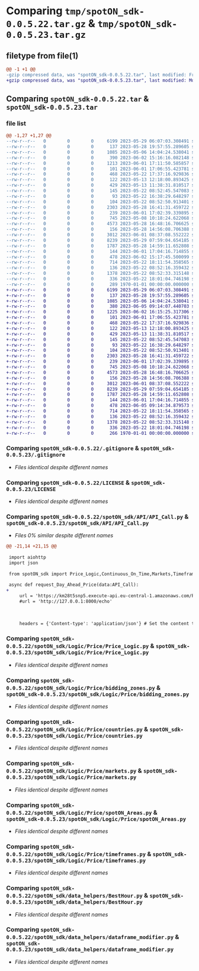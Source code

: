 # Comparing `tmp/spotON_sdk-0.0.5.22.tar.gz` & `tmp/spotON_sdk-0.0.5.23.tar.gz`

## filetype from file(1)

```diff
@@ -1 +1 @@
-gzip compressed data, was "spotON_sdk-0.0.5.22.tar", last modified: Fri Jun  2 15:17:51 2023, max compression
+gzip compressed data, was "spotON_sdk-0.0.5.23.tar", last modified: Mon Jun  5 09:14:46 2023, max compression
```

## Comparing `spotON_sdk-0.0.5.22.tar` & `spotON_sdk-0.0.5.23.tar`

### file list

```diff
@@ -1,27 +1,27 @@
--rw-r--r--   0        0        0     6199 2023-05-29 06:07:03.308491 spotON_sdk-0.0.5.22/.gitignore
--rw-r--r--   0        0        0      137 2023-05-28 19:57:55.289605 spotON_sdk-0.0.5.22/.gitmodules
--rw-r--r--   0        0        0     1085 2023-05-06 14:04:24.538041 spotON_sdk-0.0.5.22/LICENSE
--rw-r--r--   0        0        0      390 2023-06-02 15:16:16.082148 spotON_sdk-0.0.5.22/pyproject.toml
--rw-r--r--   0        0        0     1213 2023-06-01 17:11:50.585857 spotON_sdk-0.0.5.22/spotON_sdk/API/API_Call.py
--rw-r--r--   0        0        0      101 2023-06-01 17:06:55.423781 spotON_sdk-0.0.5.22/spotON_sdk/API/__init__.py
--rw-r--r--   0        0        0      468 2023-05-22 17:37:16.929836 spotON_sdk-0.0.5.22/spotON_sdk/Logic/Feedback/Feedback.py
--rw-r--r--   0        0        0      122 2023-05-13 12:18:00.893425 spotON_sdk-0.0.5.22/spotON_sdk/Logic/Feedback/Sensors.py
--rw-r--r--   0        0        0      429 2023-05-13 11:38:31.810517 spotON_sdk-0.0.5.22/spotON_sdk/Logic/Feedback/Units.py
--rw-r--r--   0        0        0      145 2023-05-22 08:52:45.547083 spotON_sdk-0.0.5.22/spotON_sdk/Logic/Feedback/__init__.py
--rw-r--r--   0        0        0       93 2023-05-22 16:38:29.648297 spotON_sdk-0.0.5.22/spotON_sdk/Logic/Output/Switchtypes.py
--rw-r--r--   0        0        0      104 2023-05-22 08:52:50.913401 spotON_sdk-0.0.5.22/spotON_sdk/Logic/Output/__init__.py
--rw-r--r--   0        0        0     2303 2023-05-28 16:41:31.459722 spotON_sdk-0.0.5.22/spotON_sdk/Logic/Price/Price_Logic.py
--rw-r--r--   0        0        0      239 2023-06-01 17:02:39.339895 spotON_sdk-0.0.5.22/spotON_sdk/Logic/Price/__init__.py
--rw-r--r--   0        0        0      745 2023-05-08 10:18:24.622068 spotON_sdk-0.0.5.22/spotON_sdk/Logic/Price/bidding_zones.py
--rw-r--r--   0        0        0     4573 2023-05-28 16:48:16.706625 spotON_sdk-0.0.5.22/spotON_sdk/Logic/Price/countries.py
--rw-r--r--   0        0        0      156 2023-05-28 14:56:08.706388 spotON_sdk-0.0.5.22/spotON_sdk/Logic/Price/customBaseModel.py
--rw-r--r--   0        0        0     3012 2023-06-01 08:37:08.552222 spotON_sdk-0.0.5.22/spotON_sdk/Logic/Price/markets.py
--rw-r--r--   0        0        0     8239 2023-05-29 07:59:04.654185 spotON_sdk-0.0.5.22/spotON_sdk/Logic/Price/spotON_Areas.py
--rw-r--r--   0        0        0     1787 2023-05-28 14:59:11.652808 spotON_sdk-0.0.5.22/spotON_sdk/Logic/Price/timeframes.py
--rw-r--r--   0        0        0      144 2023-06-01 17:04:16.714855 spotON_sdk-0.0.5.22/spotON_sdk/Logic/__init__.py
--rw-r--r--   0        0        0      478 2023-06-02 15:17:45.500099 spotON_sdk-0.0.5.22/spotON_sdk/__init__.py
--rw-r--r--   0        0        0      714 2023-05-22 18:11:54.358565 spotON_sdk-0.0.5.22/spotON_sdk/data_helpers/BestHour.py
--rw-r--r--   0        0        0      136 2023-05-22 08:52:16.359432 spotON_sdk-0.0.5.22/spotON_sdk/data_helpers/__init__.py
--rw-r--r--   0        0        0     1378 2023-05-22 08:52:33.315148 spotON_sdk-0.0.5.22/spotON_sdk/data_helpers/dataframe_modifier.py
--rw-r--r--   0        0        0      336 2023-05-22 18:01:04.746198 spotON_sdk-0.0.5.22/spotON_sdk/spotON_controller.py
--rw-r--r--   0        0        0      289 1970-01-01 00:00:00.000000 spotON_sdk-0.0.5.22/PKG-INFO
+-rw-r--r--   0        0        0     6199 2023-05-29 06:07:03.308491 spotON_sdk-0.0.5.23/.gitignore
+-rw-r--r--   0        0        0      137 2023-05-28 19:57:55.289605 spotON_sdk-0.0.5.23/.gitmodules
+-rw-r--r--   0        0        0     1085 2023-05-06 14:04:24.538041 spotON_sdk-0.0.5.23/LICENSE
+-rw-r--r--   0        0        0      380 2023-06-05 09:14:07.440703 spotON_sdk-0.0.5.23/pyproject.toml
+-rw-r--r--   0        0        0     1225 2023-06-02 16:15:25.317306 spotON_sdk-0.0.5.23/spotON_sdk/API/API_Call.py
+-rw-r--r--   0        0        0      101 2023-06-01 17:06:55.423781 spotON_sdk-0.0.5.23/spotON_sdk/API/__init__.py
+-rw-r--r--   0        0        0      468 2023-05-22 17:37:16.929836 spotON_sdk-0.0.5.23/spotON_sdk/Logic/Feedback/Feedback.py
+-rw-r--r--   0        0        0      122 2023-05-13 12:18:00.893425 spotON_sdk-0.0.5.23/spotON_sdk/Logic/Feedback/Sensors.py
+-rw-r--r--   0        0        0      429 2023-05-13 11:38:31.810517 spotON_sdk-0.0.5.23/spotON_sdk/Logic/Feedback/Units.py
+-rw-r--r--   0        0        0      145 2023-05-22 08:52:45.547083 spotON_sdk-0.0.5.23/spotON_sdk/Logic/Feedback/__init__.py
+-rw-r--r--   0        0        0       93 2023-05-22 16:38:29.648297 spotON_sdk-0.0.5.23/spotON_sdk/Logic/Output/Switchtypes.py
+-rw-r--r--   0        0        0      104 2023-05-22 08:52:50.913401 spotON_sdk-0.0.5.23/spotON_sdk/Logic/Output/__init__.py
+-rw-r--r--   0        0        0     2303 2023-05-28 16:41:31.459722 spotON_sdk-0.0.5.23/spotON_sdk/Logic/Price/Price_Logic.py
+-rw-r--r--   0        0        0      239 2023-06-01 17:02:39.339895 spotON_sdk-0.0.5.23/spotON_sdk/Logic/Price/__init__.py
+-rw-r--r--   0        0        0      745 2023-05-08 10:18:24.622068 spotON_sdk-0.0.5.23/spotON_sdk/Logic/Price/bidding_zones.py
+-rw-r--r--   0        0        0     4573 2023-05-28 16:48:16.706625 spotON_sdk-0.0.5.23/spotON_sdk/Logic/Price/countries.py
+-rw-r--r--   0        0        0      156 2023-05-28 14:56:08.706388 spotON_sdk-0.0.5.23/spotON_sdk/Logic/Price/customBaseModel.py
+-rw-r--r--   0        0        0     3012 2023-06-01 08:37:08.552222 spotON_sdk-0.0.5.23/spotON_sdk/Logic/Price/markets.py
+-rw-r--r--   0        0        0     8239 2023-05-29 07:59:04.654185 spotON_sdk-0.0.5.23/spotON_sdk/Logic/Price/spotON_Areas.py
+-rw-r--r--   0        0        0     1787 2023-05-28 14:59:11.652808 spotON_sdk-0.0.5.23/spotON_sdk/Logic/Price/timeframes.py
+-rw-r--r--   0        0        0      144 2023-06-01 17:04:16.714855 spotON_sdk-0.0.5.23/spotON_sdk/Logic/__init__.py
+-rw-r--r--   0        0        0      478 2023-06-05 09:14:34.879573 spotON_sdk-0.0.5.23/spotON_sdk/__init__.py
+-rw-r--r--   0        0        0      714 2023-05-22 18:11:54.358565 spotON_sdk-0.0.5.23/spotON_sdk/data_helpers/BestHour.py
+-rw-r--r--   0        0        0      136 2023-05-22 08:52:16.359432 spotON_sdk-0.0.5.23/spotON_sdk/data_helpers/__init__.py
+-rw-r--r--   0        0        0     1378 2023-05-22 08:52:33.315148 spotON_sdk-0.0.5.23/spotON_sdk/data_helpers/dataframe_modifier.py
+-rw-r--r--   0        0        0      336 2023-05-22 18:01:04.746198 spotON_sdk-0.0.5.23/spotON_sdk/spotON_controller.py
+-rw-r--r--   0        0        0      266 1970-01-01 00:00:00.000000 spotON_sdk-0.0.5.23/PKG-INFO
```

### Comparing `spotON_sdk-0.0.5.22/.gitignore` & `spotON_sdk-0.0.5.23/.gitignore`

 * *Files identical despite different names*

### Comparing `spotON_sdk-0.0.5.22/LICENSE` & `spotON_sdk-0.0.5.23/LICENSE`

 * *Files identical despite different names*

### Comparing `spotON_sdk-0.0.5.22/spotON_sdk/API/API_Call.py` & `spotON_sdk-0.0.5.23/spotON_sdk/API/API_Call.py`

 * *Files 0% similar despite different names*

```diff
@@ -21,14 +21,15 @@
 
 import aiohttp
 import json
 
 from spotON_sdk import Price_Logic,Continuous_On_Time,Markets,Timeframes
 
 async def request_Day_Ahead_Price(data:API_Call):
+           
     url = 'https://km28t5snp5.execute-api.eu-central-1.amazonaws.com/Prod/echo'
     #url = 'http://127.0.0.1:8000/echo'
 
 
 
     headers = {'Content-type': 'application/json'} # Set the content type to JSON
```

### Comparing `spotON_sdk-0.0.5.22/spotON_sdk/Logic/Price/Price_Logic.py` & `spotON_sdk-0.0.5.23/spotON_sdk/Logic/Price/Price_Logic.py`

 * *Files identical despite different names*

### Comparing `spotON_sdk-0.0.5.22/spotON_sdk/Logic/Price/bidding_zones.py` & `spotON_sdk-0.0.5.23/spotON_sdk/Logic/Price/bidding_zones.py`

 * *Files identical despite different names*

### Comparing `spotON_sdk-0.0.5.22/spotON_sdk/Logic/Price/countries.py` & `spotON_sdk-0.0.5.23/spotON_sdk/Logic/Price/countries.py`

 * *Files identical despite different names*

### Comparing `spotON_sdk-0.0.5.22/spotON_sdk/Logic/Price/markets.py` & `spotON_sdk-0.0.5.23/spotON_sdk/Logic/Price/markets.py`

 * *Files identical despite different names*

### Comparing `spotON_sdk-0.0.5.22/spotON_sdk/Logic/Price/spotON_Areas.py` & `spotON_sdk-0.0.5.23/spotON_sdk/Logic/Price/spotON_Areas.py`

 * *Files identical despite different names*

### Comparing `spotON_sdk-0.0.5.22/spotON_sdk/Logic/Price/timeframes.py` & `spotON_sdk-0.0.5.23/spotON_sdk/Logic/Price/timeframes.py`

 * *Files identical despite different names*

### Comparing `spotON_sdk-0.0.5.22/spotON_sdk/data_helpers/BestHour.py` & `spotON_sdk-0.0.5.23/spotON_sdk/data_helpers/BestHour.py`

 * *Files identical despite different names*

### Comparing `spotON_sdk-0.0.5.22/spotON_sdk/data_helpers/dataframe_modifier.py` & `spotON_sdk-0.0.5.23/spotON_sdk/data_helpers/dataframe_modifier.py`

 * *Files identical despite different names*

